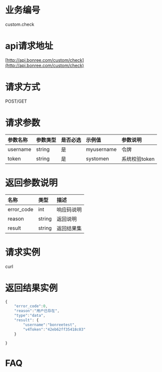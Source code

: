 # 业务编号

custom.check

# api请求地址

[http://api.bonree.com/custom/check](http://api.bonree.com/custom/check)

# 请求方式

POST/GET

# 请求参数

| 参数名称 | 参数类型 | 是否必选 | 示例值 | 参数说明 |
| :--- | :--- | :--- | :--- | :--- |
| username | string | 是 | myusername | 令牌 |
| token | string | 是 | systomen | 系统校验token |

# 返回参数说明

| 名称 | 类型 | 描述 |
| :--- | :--- | :--- |
| error\_code | int | 响应码说明 |
| reason | string | 返回说明 |
| result | string | 返回结果集 |

# 请求实例

curl

# 返回结果实例

```js
{
    "error_code":0,
    "reason":"用户已存在",
    "type":"data",
    "result": {
        "username":"bonreetest",
        "v4Token":"42eb62ff35418c03"
    }

}
```

# FAQ



